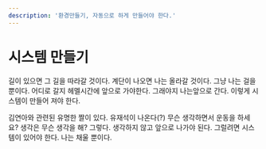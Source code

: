 ```yaml
---
description: '환경만들기, 자동으로 하게 만들어야 한다.'
---
```


# 시스템 만들기

길이 있으면 그 길을 따라갈 것이다. 계단이 나오면 나는 올라갈 것이다. 그냥 나는 걸을 뿐이다. 어디로 갈지 헤멜시간에 앞으로 가야한다. 그래야지 나는앞으로 간다. 이렇게 시스템이 만들어 져야 한다.

김연아와 관련된 유명한 짤이 있다. 유재석이 나온다\(?\) 무슨 생각하면서 운동을 하세요? 생각은 무슨 생각을 해? 그렇다. 생각하지 않고 앞으로 나가야 된다. 그럴려면 시스템이 있어야 한다. 나는 채울 뿐이다. 

